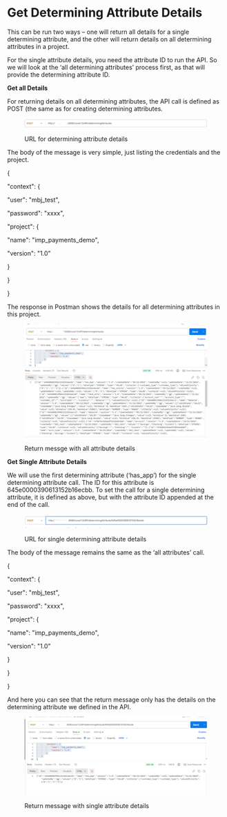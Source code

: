 # Get Determining Attribute Details

This can be run two ways – one will return all details for a single determining attribute, and the other will return details on all determining attributes in a project.

For the single attribute details, you need the attribute ID to run the API.  So we will look at the ‘all determining attributes’ process first, as that will provide the determining attribute ID.

&#x20;

**Get all Details**

&#x20;

For returning details on all determining attributes, the API call is defined as POST (the same as for creating determining attributes.

&#x20;

<figure><img src="../../../../../.gitbook/assets/image (48) (1).png" alt=""><figcaption><p>URL for determining attribute details</p></figcaption></figure>

&#x20;

The body of the message is very simple, just listing the credentials and the project.

&#x20;

{

&#x20;   "context": {

&#x20;       "user": "mbj\_test",

&#x20;       "password": "xxxx",

&#x20;       "project": {

&#x20;           "name": "imp\_payments\_demo",

&#x20;           "version": "1.0"

&#x20;       }

&#x20;   }

}

&#x20;

The response in Postman shows the details for all determining attributes in this project.

&#x20;

<figure><img src="../../../../../.gitbook/assets/image (49) (1).png" alt=""><figcaption><p>Return messge with all attribute details</p></figcaption></figure>

&#x20;

**Get Single Attribute Details**

&#x20;

We will use the first determining attribute (‘has\_app’) for the single determining attribute call.  The ID for this attribute is 645e0000390613152b16ecbb.  To set the call for a single determining attribute, it is defined as above, but with the attribute ID appended at the end of the call.

&#x20;

<figure><img src="../../../../../.gitbook/assets/image (50) (1).png" alt=""><figcaption><p>URL for single determining attribute details</p></figcaption></figure>

&#x20;

The body of the message remains the same as the ‘all attributes’ call.

&#x20;

{

&#x20;   "context": {

&#x20;       "user": "mbj\_test",

&#x20;       "password": "xxxx",

&#x20;       "project": {

&#x20;           "name": "imp\_payments\_demo",

&#x20;           "version": "1.0"

&#x20;       }

&#x20;   }

}

&#x20;

And here you can see that the return message only has the details on the determining attribute we defined in the API.

&#x20;&#x20;

<figure><img src="../../../../../.gitbook/assets/image (51).png" alt=""><figcaption><p>Return message with single attribute details</p></figcaption></figure>
